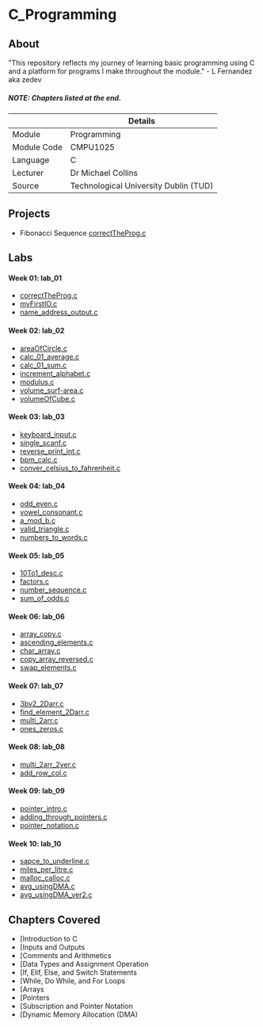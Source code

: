 # C_Programming

## About

"This repository reflects my journey of learning basic programming using C and a platform for programs I make throughout the module." - L Fernandez aka zedev

##### **NOTE**: Chapters listed at the end.

|  | Details |
|-----------|-----------|
| Module | Programming |
| Module Code | CMPU1025 |
| Language | C |
| Lecturer |  Dr Michael Collins |
| Source | Technological University Dublin (TUD) |

## Projects
- Fibonacci Sequence 
[correctTheProg.c](https://github.com/vedez/C_Programming/blob/2aaf86c0d2481b6f4b852d9fae367d13b170d6dd/Labs/lab_01/correctTheProg.c)

## Labs
#### Week 01: lab_01
- [correctTheProg.c](https://github.com/vedez/C_Programming/blob/2aaf86c0d2481b6f4b852d9fae367d13b170d6dd/Labs/lab_01/correctTheProg.c)
- [myFirstIO.c](https://github.com/vedez/C_Programming/blob/2aaf86c0d2481b6f4b852d9fae367d13b170d6dd/Labs/lab_01/myFirstIO.c)
- [name_address_output.c](https://github.com/vedez/C_Programming/blob/2aaf86c0d2481b6f4b852d9fae367d13b170d6dd/Labs/lab_01/name_address_output.c)

#### Week 02: lab_02
- [areaOfCircle.c](https://github.com/vedez/C_Programming/blob/2aaf86c0d2481b6f4b852d9fae367d13b170d6dd/Labs/lab_02/areaOfCircle.c)
- [calc_01_average.c](https://github.com/vedez/C_Programming/blob/2aaf86c0d2481b6f4b852d9fae367d13b170d6dd/Labs/lab_02/calc_01_average.c)
- [calc_01_sum.c](https://github.com/vedez/C_Programming/blob/2aaf86c0d2481b6f4b852d9fae367d13b170d6dd/Labs/lab_02/calc_01_sum.c)
- [increment_alphabet.c](https://github.com/vedez/C_Programming/blob/2aaf86c0d2481b6f4b852d9fae367d13b170d6dd/Labs/lab_02/increment_alphabet.c)
- [modulus.c](https://github.com/vedez/C_Programming/blob/2aaf86c0d2481b6f4b852d9fae367d13b170d6dd/Labs/lab_02/modulus.c)
- [volume_surf-area.c](https://github.com/vedez/C_Programming/blob/2aaf86c0d2481b6f4b852d9fae367d13b170d6dd/Labs/lab_02/volume_surf-area.c)
- [volumeOfCube.c](https://github.com/vedez/C_Programming/blob/2aaf86c0d2481b6f4b852d9fae367d13b170d6dd/Labs/lab_02/volumeOfCube.c)

#### Week 03: lab_03
- [keyboard_input.c]()
- [single_scanf.c]()
- [reverse_print_int.c]()
- [bpm_calc.c]()
- [conver_celsius_to_fahrenheit.c]()

#### Week 04: lab_04
- [odd_even.c]()
- [vowel_consonant.c]()
- [a_mod_b.c]()
- [valid_triangle.c]()
- [numbers_to_words.c]()

#### Week 05: lab_05
- [10To1_desc.c]()
- [factors.c]()
- [number_sequence.c]()
- [sum_of_odds.c]()

#### Week 06: lab_06
- [array_copy.c]()
- [ascending_elements.c]()
- [char_array.c]()
- [copy_array_reversed.c]()
- [swap_elements.c]()

#### Week 07: lab_07
- [3by2_2Darr.c]()
- [find_element_2Darr.c]()
- [multi_2arr.c]()
- [ones_zeros.c]()

#### Week 08: lab_08
- [multi_2arr_2ver.c]()
- [add_row_col.c]()

#### Week 09: lab_09
- [pointer_intro.c]()
- [adding_through_pointers.c]()
- [pointer_notation.c]()

#### Week 10: lab_10
- [sapce_to_underline.c]()
- [miles_per_litre.c]()
- [malloc_calloc.c]()
- [avg_usingDMA.c]()
- [avg_usingDMA_ver2.c]()

## Chapters Covered
- [Introduction to C
- [Inputs and Outputs
- [Comments and Arithmetics
- [Data Types and Assignment Operation
- [If, Elif, Else, and Switch Statements
- [While, Do While, and For Loops
- [Arrays
- [Pointers
- [Subscription and Pointer Notation
- [Dynamic Memory Allocation (DMA)